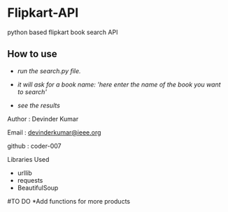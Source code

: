 Flipkart-API
============

python based flipkart book search API

How to use
------------
* *run the search.py file.*

* *it will ask for a book name: 'here enter the name of the book you want to search'*

* *see the results*

Author : Devinder Kumar


Email : devinderkumar@ieee.org


github : coder-007


Libraries Used

* urllib
* requests
* BeautifulSoup

#TO DO
*Add functions for more products
